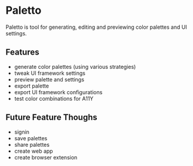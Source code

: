 # Paletto

Paletto is tool for generating, editing and previewing color palettes and UI settings.

## Features

 - generate color palettes (using various strategies)
 - tweak UI framework settings
 - preview palette and settings
 - export palette
 - export UI framework configurations
 - test color combinations for A11Y

## Future Feature Thoughs

 - signin
 - save palettes
 - share palettes
 - create web app
 - create browser extension
 